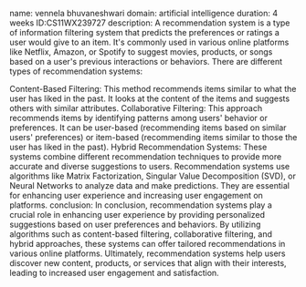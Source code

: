 name: vennela bhuvaneshwari domain: artificial intelligence duration: 4 weeks ID:CS11WX239727 description: A recommendation system is a type of information filtering system that predicts the preferences or ratings a user would give to an item. It's commonly used in various online platforms like Netflix, Amazon, or Spotify to suggest movies, products, or songs based on a user's previous interactions or behaviors. There are different types of recommendation systems:

Content-Based Filtering: This method recommends items similar to what the user has liked in the past. It looks at the content of the items and suggests others with similar attributes.
Collaborative Filtering: This approach recommends items by identifying patterns among users' behavior or preferences. It can be user-based (recommending items based on similar users' preferences) or item-based (recommending items similar to those the user has liked in the past).
Hybrid Recommendation Systems: These systems combine different recommendation techniques to provide more accurate and diverse suggestions to users. Recommendation systems use algorithms like Matrix Factorization, Singular Value Decomposition (SVD), or Neural Networks to analyze data and make predictions. They are essential for enhancing user experience and increasing user engagement on platforms.
conclusion: In conclusion, recommendation systems play a crucial role in enhancing user experience by providing personalized suggestions based on user preferences and behaviors. By utilizing algorithms such as content-based filtering, collaborative filtering, and hybrid approaches, these systems can offer tailored recommendations in various online platforms. Ultimately, recommendation systems help users discover new content, products, or services that align with their interests, leading to increased user engagement and satisfaction.
